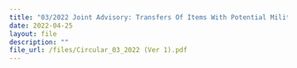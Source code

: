 ```yaml
---
title: "03/2022 Joint Advisory: Transfers Of Items With Potential Military Application To Areas Of Conflict And Violence In The Region"
date: 2022-04-25
layout: file
description: ""
file_url: /files/Circular_03_2022 (Ver 1).pdf
---
```

